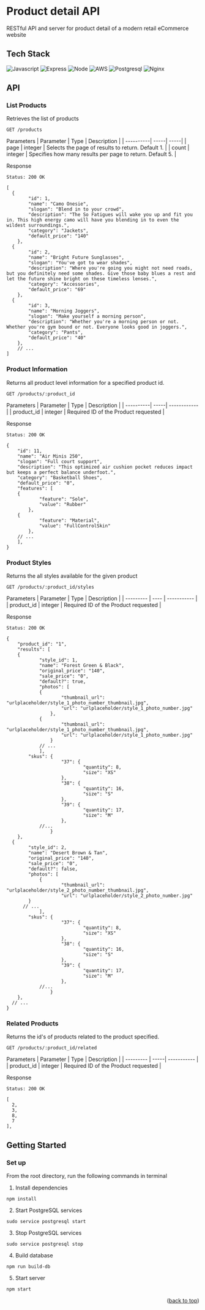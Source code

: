<div id="top"/>

# Product detail API
RESTful API and server for product detail of a modern retail eCommerce website

## Tech Stack
![Javascript](https://img.shields.io/badge/JavaScript-323330?style=for-the-badge&logo=javascript&logoColor=F7DF1E)
![Express](https://img.shields.io/badge/-Express-DCDCDC?logo=express&logoColor=black&style=for-the-badge)
![Node](https://img.shields.io/badge/-Node-9ACD32?logo=node.js&logoColor=white&style=for-the-badge)
![AWS](https://img.shields.io/badge/AWS_EC2-FF9900?style=for-the-badge&logo=amazonaws&logoColor=white)
![Postgresql](https://img.shields.io/badge/PostgreSQL-316192?style=for-the-badge&logo=postgresql&logoColor=white)
![Nginx](https://img.shields.io/badge/nginx-%23009639.svg?style=for-the-badge&logo=nginx&logoColor=white)

## API

### List Products
Retrieves the list of products

```
GET /products
```
Parameters
| Parameter | Type | Description |
| ----------| -----| -----|
| page | integer | Selects the page of results to return. Default 1. |
| count | integer | Specifies how many results per page to return. Default 5. |

Response
```
Status: 200 OK
```
```
[
  {
        "id": 1,
        "name": "Camo Onesie",
        "slogan": "Blend in to your crowd",
        "description": "The So Fatigues will wake you up and fit you in. This high energy camo will have you blending in to even the wildest surroundings.",
        "category": "Jackets",
        "default_price": "140"
    },
  {
        "id": 2,
        "name": "Bright Future Sunglasses",
        "slogan": "You've got to wear shades",
        "description": "Where you're going you might not need roads, but you definitely need some shades. Give those baby blues a rest and let the future shine bright on these timeless lenses.",
        "category": "Accessories",
        "default_price": "69"
    },
  {
        "id": 3,
        "name": "Morning Joggers",
        "slogan": "Make yourself a morning person",
        "description": "Whether you're a morning person or not. Whether you're gym bound or not. Everyone looks good in joggers.",
        "category": "Pants",
        "default_price": "40"
    },
    // ...
]
```

### Product Information
Returns all product level information for a specified product id.
```
GET /products/:product_id
```

Parameters
| Parameter | Type | Description |
| ----------| -----| ------------|
| product_id | integer | Required ID of the Product requested |

Response
```
Status: 200 OK
```
```
{
    "id": 11,
    "name": "Air Minis 250",
    "slogan": "Full court support",
    "description": "This optimized air cushion pocket reduces impact but keeps a perfect balance underfoot.",
    "category": "Basketball Shoes",
    "default_price": "0",
    "features": [
  	{
            "feature": "Sole",
            "value": "Rubber"
        },
  	{
            "feature": "Material",
            "value": "FullControlSkin"
        },
  	// ...
    ],
}
```

### Product Styles
Returns the all styles available for the given product
```
GET /products/:product_id/styles
```

Parameters
| Parameter | Type | Description |
| --------- | ---- | ----------- |
| product_id | integer | Required ID of the Product requested |

Response
```
Status: 200 OK
```
```
{
    "product_id": "1",
    "results": [
  	{
            "style_id": 1,
            "name": "Forest Green & Black",
            "original_price": "140",
            "sale_price": "0",
            "default?": true,
            "photos": [
  			{
                    "thumbnail_url": "urlplaceholder/style_1_photo_number_thumbnail.jpg",
                    "url": "urlplaceholder/style_1_photo_number.jpg"
                },
  			{
                    "thumbnail_url": "urlplaceholder/style_1_photo_number_thumbnail.jpg",
                    "url": "urlplaceholder/style_1_photo_number.jpg"
                }
  			// ...
            ],
        "skus": {
                	"37": {
                    		"quantity": 8,
                    		"size": "XS"
                	},
                	"38": {
                    		"quantity": 16,
                    		"size": "S"
                	},
                	"39": {
                    		"quantity": 17,
                    		"size": "M"
                	},
            //...
            	}
    },
  {
        "style_id": 2,
        "name": "Desert Brown & Tan",
        "original_price": "140",
        "sale_price": "0",
        "default?": false,
        "photos": [
  			{
                    "thumbnail_url": "urlplaceholder/style_2_photo_number_thumbnail.jpg",
                    "url": "urlplaceholder/style_2_photo_number.jpg"
        }
      // ...
            ],
        "skus": {
                	"37": {
                    		"quantity": 8,
                    		"size": "XS"
                	},
                	"38": {
                    		"quantity": 16,
                    		"size": "S"
                	},
                	"39": {
                    		"quantity": 17,
                    		"size": "M"
                	},
            //...
            	}
    },
  // ...
}
```

### Related Products
Returns the id's of products related to the product specified.
```
GET /products/:product_id/related
```

Parameters
| Parameter | Type | Description |
| --------- | -----| ----------- |
| product_id | integer | Required ID of the Product requested |

Response
```
Status: 200 OK
```
```
[
  2,
  3,
  8,
  7
],
```


## Getting Started

### Set up
From the root directory, run the following commands in terminal

1. Install dependencies
```
npm install
```
2. Start PostgreSQL services
```
sudo service postgresql start
```
3. Stop PostgreSQL services
```
sudo service postgresql stop
```
4. Build database
```
npm run build-db
```
5. Start server
```
npm start
```

<p align="right">(<a href="#top">back to top</a>)</p>
